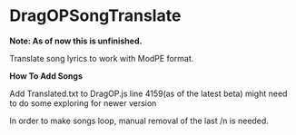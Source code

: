 # DragOPSongTranslate
<b>Note: As of now this is unfinished.</b>

Translate song lyrics to work with ModPE format.

<b>How To Add Songs</b>

Add Translated.txt to DragOP.js line 4159(as of the latest beta) might need to do some exploring for newer version

In order to make songs loop, manual removal of the last /n is needed.
